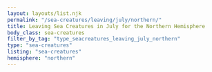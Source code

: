 ```yaml
---
layout: layouts/list.njk
permalink: "/sea-creatures/leaving/july/northern/"
title: Leaving Sea Creatures in July for the Northern Hemisphere
body_class: sea-creatures
filter_by_tag: "type_seacreatures_leaving_july_northern"
type: "sea-creatures"
listing: "sea-creatures"
hemisphere: "northern"
---
```

